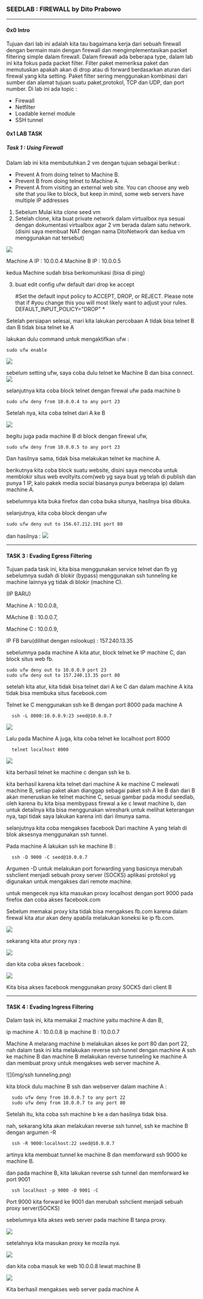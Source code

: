### SEEDLAB : FIREWALL by Dito Prabowo

***

#### 0x0 Intro
Tujuan dari lab ini adalah kita tau bagaimana kerja dari sebuah firewall dengan bermain main dengan firewall dan mengimplementasikan packet filtering simple dalam firewall. Dalam firewall ada beberapa type, dalam lab ini kita fokus pada packet filter. Filter paket memeriksa paket dan memutuskan apakah akan di drop atau di forward berdasarkan aturan dari firewal yang kita setting. Paket filter sering menggunakan kombinasi dari sumber dan alamat tujuan suatu paket,protokol, TCP dan UDP, dan port number. Di lab ini ada topic :

* Firewall
* Netfilter
* Loadable kernel module
* SSH tunnel

#### 0x1 LAB TASK

##### Task 1 : Using Firewall

Dalam lab ini kita membutuhkan 2 vm dengan tujuan sebagai berikut :

* Prevent A from doing telnet to Machine B.
* Prevent B from doing telnet to Machine A.
* Prevent A from visiting an external web site. You can choose any web site that you like to block, but
keep in mind, some web servers have multiple IP addresses


1. Sebelum Mulai kita clone seed vm
2. Setelah clone, kita buat private network dalam virtualbox nya sesuai dengan dokumentasi virtualbox agar 2 vm berada dalam satu network.
(disini saya membuat NAT dengan nama DitoNetwork dan kedua vm menggunakan nat tersebut)

![](img/nat2vm.png)

Machine A IP : 10.0.0.4
Machine B IP : 10.0.0.5

kedua Machine sudah bisa berkomunikasi (bisa di ping)

3. buat edit config ufw default dari drop ke accept

    #Set the default input policy to ACCEPT, DROP, or REJECT. Please note that if
    #you change this you will most likely want to adjust your rules.
    DEFAULT_INPUT_POLICY="DROP" *

Setelah persiapan selesai, mari kita lakukan percobaan A tidak bisa telnet B dan B tidak bisa telnet ke A

lakukan dulu command untuk mengaktifkan ufw :

    sudo ufw enable

![](img/ufwenable.png)

sebelum setting ufw, saya coba dulu telnet ke Machine B dan bisa connect.
![](img/s1.png)

selanjutnya kita coba block telnet dengan firewal ufw pada machine b

    sudo ufw deny from 10.0.0.4 to any port 23

Setelah nya, kita coba telnet dari A ke B

![](img/s2.png)

begitu juga pada machine B di block dengan firewal ufw,

    sudo ufw deny from 10.0.0.5 to any port 23

Dan hasilnya sama, tidak bisa melakukan telnet ke machine A.

berikutnya kita coba block suatu website, disini saya mencoba untuk memblokir situs web evoltyits.com(web yg saya buat yg telah di publish dan punya 1 IP, kalo pakek media social biasanya punya beberapa ip) dalam machine A.

sebelumnya kita buka firefox dan coba buka situnya, hasilnya bisa dibuka.

selanjutnya, kita coba block dengan ufw

    sudo ufw deny out to 156.67.212.191 port 80

dan hasilnya :
![](img/s3.png)


***

#### TASK 3 : Evading Egress Filtering

Tujuan pada task ini, kita bisa menggunakan service telnet dan fb yg sebelumnya sudah di blokir (bypass) menggunakan ssh tunneling ke machine lainnya yg tidak di blokir (machine C).

(IP BARU)

Machine A : 10.0.0.8,

MAchine B : 10.0.0.7,

Machine C : 10.0.0.9,

IP FB baru(dilihat dengan nslookup) : 157.240.13.35

sebelumnya pada machine A kita atur, block telnet ke IP machine C, dan block situs web fb.

    sudo ufw deny out to 10.0.0.9 port 23
    sudo ufw deny out to 157.240.13.35 port 80

setelah kita atur, kita tidak bisa telnet dari A ke C dan dalam machine A kita tidak bisa membuka situs facebook.com

Telnet ke C menggunakan ssh ke B dengan port 8000 pada machine A

      ssh -L 8000:10.0.0.9:23 seed@10.0.0.7

![](img/s4.png)


Lalu pada Machine A juga, kita coba telnet ke localhost port 8000

      telnet localhost 8000

![](img/s5.png)

kita berhasil telnet ke machine c dengan ssh ke b.

kita berhasil karena kita telnet dari machine A ke machine C melewati machine B, setiap paket akan dianggap sebagai paket ssh A ke B dan dari B akan meneruskan ke telnet machine C, sesuai gambar pada modul seedlab, oleh karena itu kita bisa membypass firewal a ke c lewat machine b, dan untuk detailnya kita bisa menggunakan wireshark untuk melihat keterangan nya, tapi tidak saya lakukan karena inti dari ilmunya sama.


selanjutnya kita coba mengakses facebook Dari machine A yang telah di blok aksesnya menggunakan ssh tunnel.

Pada machine A lakukan ssh ke machine B :

      ssh -D 9000 -C seed@10.0.0.7

Argumen -D untuk melakukan port forwarding yang basicnya merubah sshclient menjadi sebuah proxy server (SOCKS) aplikasi protokol yg digunakan untuk mengakses dari remote machine.

untuk mengecek nya kita masukan proxy localhost dengan port 9000 pada firefox dan coba akses facebook.com

Sebelum memakai proxy kita tidak bisa mengakses fb.com karena dalam firewal kita atur akan deny apabila melakukan koneksi ke ip fb.com.

![](img/S6.png)

sekarang kita atur proxy nya :

![](img/s7.png)

dan kita coba akses facebook :

![](img/s8.png)

Kita bisa akses facebook menggunakan proxy SOCK5 dari client B

***

#### TASK 4 : Evading Ingress Filtering
Dalam task ini, kita memakai 2 machine yaitu machine A dan B,

ip machine A : 10.0.0.8
ip machine B : 10.0.0.7

Machine A melarang machine b melakukan akses ke port 80 dan port 22, nah dalam task ini kita melakukan reverse ssh tunnel dengan machine A ssh ke machine B dan machine B melakukan reverse tunneling ke machine A dan membuat proxy untuk mengakses web server machine A.

![](img/ssh tunneling.png)

kita block dulu machine B ssh dan webserver dalam machine A :

      sudo ufw deny from 10.0.0.7 to any port 22
      sudo ufw deny from 10.0.0.7 to any port 80

Setelah itu, kita coba ssh machine b ke a dan hasilnya tidak bisa.

nah, sekarang kita akan melakukan reverse ssh tunnel, ssh ke machine B dengan argumen -R

      ssh -R 9000:localhost:22 seed@10.0.0.7

artinya kita membuat tunnel ke machine B dan memforward ssh 9000 ke machine B.

dan pada machine B, kita lakukan reverse ssh tunnel dan memforward ke port 9001

      ssh localhost -p 9000 -D 9001 -C

Port 9000 kita forward ke 9001 dan merubah sshclient menjadi sebuah proxy server(SOCKS)

sebelumnya kita akses web server pada machine B tanpa proxy.

![](img/s9.png)

setelahnya kita masukan proxy ke mozila nya.

![](img/s10.png)

dan kita coba masuk ke web 10.0.0.8 lewat machine B

![](img/s11.png)

Kita berhasil mengakses web server pada machine A
